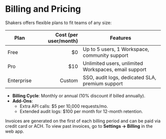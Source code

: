 # Billing and Pricing

Shakers offers flexible plans to fit teams of any size:

| Plan       | Cost (per user/month) | Features                                 |
|------------|-----------------------:|------------------------------------------|
| Free       | $0                     | Up to 5 users, 1 Workspace, community support |
| Pro        | $10                    | Unlimited users, unlimited Workspaces, email support |
| Enterprise | Custom                 | SSO, audit logs, dedicated SLA, premium support |

- **Billing Cycle**: Monthly or annual (10% discount if billed annually).  
- **Add-Ons**:  
  - Extra API calls: $5 per 10,000 requests/mo.  
  - Extended audit logs: $100 per month for 12-month retention.

Invoices are generated on the first of each billing period and can be paid via credit card or ACH. To view past invoices, go to **Settings → Billing** in the web app.
